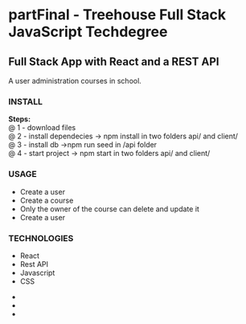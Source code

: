 # partFinal - Treehouse Full Stack JavaScript Techdegree 
## Full Stack App with React and a REST API
A user administration courses in school.

<h3>INSTALL</h3>
<b>Steps:</b> <br />
@ 1 - download files <br />
@ 2 - install dependecies -> npm install in two folders api/ and client/ <br />
@ 3 - install db ->npm run seed in /api folder <br />
@ 4 - start project -> npm start in two folders api/ and client/ <br />

### USAGE
<ul>
  <li>Create a user</li>
  <li>Create a course</li>
  <li>Only the owner of the course can delete and update it</li>
  <li>Create a user</li>
</ul>

### TECHNOLOGIES
<ul>
  <li>React</li>
  <li>Rest API</li>
  <li>Javascript</li>
  <li>CSS</li>
</ul>


  
-
-
-
